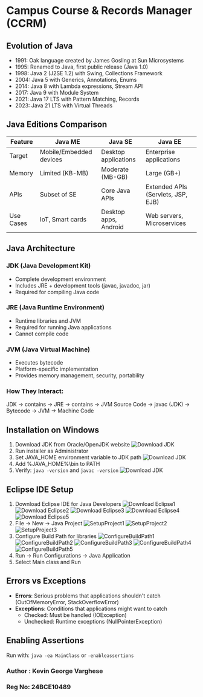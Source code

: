 # Campus Course & Records Manager (CCRM)

## Evolution of Java
- 1991: Oak language created by James Gosling at Sun Microsystems
- 1995: Renamed to Java, first public release (Java 1.0)
- 1998: Java 2 (J2SE 1.2) with Swing, Collections Framework
- 2004: Java 5 with Generics, Annotations, Enums
- 2014: Java 8 with Lambda expressions, Stream API
- 2017: Java 9 with Module System
- 2021: Java 17 LTS with Pattern Matching, Records
- 2023: Java 21 LTS with Virtual Threads

## Java Editions Comparison

| Feature | Java ME | Java SE | Java EE |
|---------|---------|---------|---------|
| Target | Mobile/Embedded devices | Desktop applications | Enterprise applications |
| Memory | Limited (KB-MB) | Moderate (MB-GB) | Large (GB+) |
| APIs | Subset of SE | Core Java APIs | Extended APIs (Servlets, JSP, EJB) |
| Use Cases | IoT, Smart cards | Desktop apps, Android | Web servers, Microservices |

## Java Architecture

### JDK (Java Development Kit)
- Complete development environment
- Includes JRE + development tools (javac, javadoc, jar)
- Required for compiling Java code

### JRE (Java Runtime Environment)
- Runtime libraries and JVM
- Required for running Java applications
- Cannot compile code

### JVM (Java Virtual Machine)
- Executes bytecode
- Platform-specific implementation
- Provides memory management, security, portability

### How They Interact:
JDK → contains → JRE → contains → JVM
Source Code → javac (JDK) → Bytecode → JVM → Machine Code

## Installation on Windows
1. Download JDK from Oracle/OpenJDK website
![Download JDK](./screenshots/JDKDownload.png)
2. Run installer as Administrator
3. Set JAVA_HOME environment variable to JDK path
![Download JDK](./screenshots/SettingJAVAHOMEEnvironmentVariable.png)
4. Add %JAVA_HOME%\bin to PATH
5. Verify: `java -version` and `javac -version`
![Download JDK](./screenshots/JDKInstallationVerification.png)

## Eclipse IDE Setup
1. Download Eclipse IDE for Java Developers
![Download Eclipse1](./screenshots/EclipseInstallation1.png)
![Download Eclipse2](./screenshots/EclipseInstallation2.png)
![Download Eclipse3](./screenshots/EclipseInstallation3.png)
![Download Eclipse4](./screenshots/EclipseInstallation4.png)
![Download Eclipse5](./screenshots/EclipseInstallation5.png)
3. File → New → Java Project
![SetupProject1](./screenshots/ProjectSetup1.png)
![SetupProject2](./screenshots/ProjectSetup2.png)
![SetupProject3](./screenshots/ProjectSetup3.png)
5. Configure Build Path for libraries
![ConfigureBuildPath1](./screenshots/ProjectSetup4.png)
![ConfigureBuildPath2](./screenshots/ProjectSetup5.png)
![ConfigureBuildPath3](./screenshots/ProjectSetup6.png)
![ConfigureBuildPath4](./screenshots/ProjectSetup7.png)
![ConfigureBuildPath5](./screenshots/ProjectSetup8.png)
7. Run → Run Configurations → Java Application
8. Select Main class and Run

## Errors vs Exceptions
- **Errors**: Serious problems that applications shouldn't catch (OutOfMemoryError, StackOverflowError)
- **Exceptions**: Conditions that applications might want to catch
  - Checked: Must be handled (IOException)
  - Unchecked: Runtime exceptions (NullPointerException)

## Enabling Assertions
Run with: `java -ea MainClass` or `-enableassertions`

### Author : Kevin George Varghese
### Reg No: 24BCE10489
